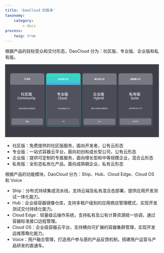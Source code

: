 ```yaml
---
title: 'DaoCloud 的版本'
taxonomy:
    category:
        - docs
process:
    twig: true
---
```


根据产品的目标受众和交付形态，DaoCloud 分为：社区版、专业版、企业版和私有版。

![](Intro_DaoCloud_version.png?resize=800)

* 社区版：免费提供的社区版服务，面向开发者，公有云形态
* 专业版：一站式容器云平台，面向初创和成长型公司，公有云形态
* 企业版：提供可定制的专属服务，面向增长型和中等规模企业，混合云形态
* 私有版：全形态私有化产品，面向成熟期企业，私有云形态

根据产品的功能模块，DaoCloud 分为：Ship、Hub、Cloud Edge、Cloud OS 和 Voice

* Ship：分布式持续集成流水线，支持云端及私有混合态部署，提供应用开发测试一体化能力。
* Hub：企业级容器镜像仓库，支持多租户级别的应用商店管理模式，实现开发测试交付持续化能力。
* Cloud Edge：轻量级云操作系统，支持私有及公有计算资源统一协调，通过容器标准接口远程管理。
* Cloud OS：企业级容器云平台，支持横向可扩展的容器集群管理，实现开发运维策略化能力。
* Voice：用户融合管理，打造用户参与感的产品反馈机制，搭建用户运营与产品研发的直通车。

